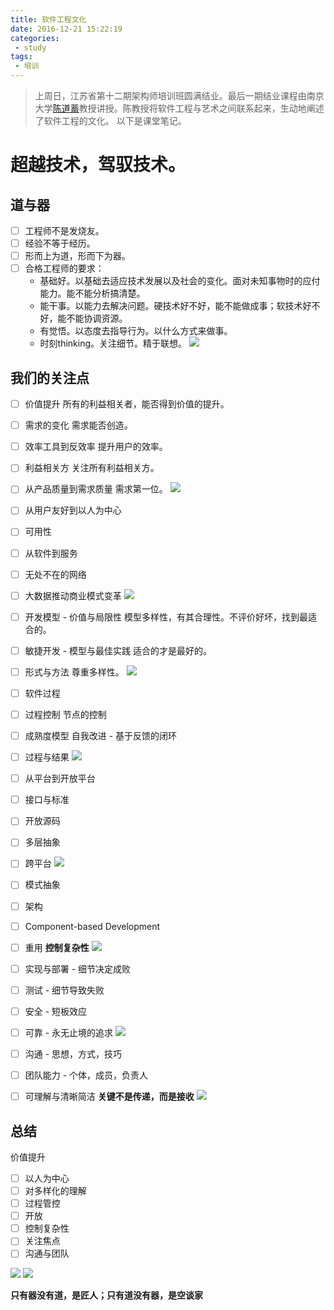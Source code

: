 ```yaml
---
title: 软件工程文化
date: 2016-12-21 15:22:19
categories:
 - study
tags:
 - 培训
---
```


>上周日，江苏省第十二期架构师培训班圆满结业。最后一期结业课程由南京大学[陈道蓄](http://cs.nju.edu.cn/58/29/c2639a153641/page.htm)教授讲授。陈教授将软件工程与艺术之间联系起来，生动地阐述了软件工程的文化。
以下是课堂笔记。

# 超越技术，驾驭技术。

## 道与器
- [ ] 工程师不是发烧友。
- [ ] 经验不等于经历。
- [ ] 形而上为道，形而下为器。
- [ ] 合格工程师的要求：
    - 基础好。以基础去适应技术发展以及社会的变化。面对未知事物时的应付能力。能不能分析搞清楚。
    - 能干事。以能力去解决问题。硬技术好不好，能不能做成事；软技术好不好，能不能协调资源。
    - 有觉悟。以态度去指导行为。以什么方式来做事。
    - 时刻thinking。关注细节。精于联想。
![](http://ww1.sinaimg.cn/large/772d7a33gw1faygrvbo7ej20sg0lc0u4.jpg)

<!-- more -->

## 我们的关注点
- [ ] 价值提升
  所有的利益相关者，能否得到价值的提升。
- [ ] 需求的变化
  需求能否创造。
- [ ] 效率工具到反效率
  提升用户的效率。
- [ ] 利益相关方
  关注所有利益相关方。
- [ ] 从产品质量到需求质量
  需求第一位。
![](http://ww2.sinaimg.cn/large/772d7a33gw1faygrvmt69j20sg0lc75n.jpg)

- [ ] 从用户友好到以人为中心
- [ ] 可用性
- [ ] 从软件到服务
- [ ] 无处不在的网络
- [ ] 大数据推动商业模式变革
![](http://ww1.sinaimg.cn/large/772d7a33gw1faygrvfpfmj20sg0lcjsl.jpg)

- [ ] 开发模型 - 价值与局限性
  模型多样性，有其合理性。不评价好坏，找到最适合的。
- [ ] 敏捷开发 - 模型与最佳实践
  适合的才是最好的。
- [ ] ​形式与方法
  尊重多样性。
![](http://ww1.sinaimg.cn/large/772d7a33gw1faygrvl6krj20sg0lcq46.jpg)

- [ ] 软件过程
- [ ] 过程控制
  节点的控制
- [ ] 成熟度模型
自我改进 - 基于反馈的闭环
- [ ] 过程与结果
![](http://ww4.sinaimg.cn/large/772d7a33gw1faygrvpfjfj20sg0lcdh6.jpg)

- [ ] 从平台到开放平台
- [ ] 接口与标准
- [ ] 开放源码
- [ ] 多层抽象
- [ ] 跨平台
![](http://ww3.sinaimg.cn/large/772d7a33gw1faygrwbd4wj20sg0lcgmq.jpg)

- [ ] 模式抽象
- [ ] 架构
- [ ] Component-based Development
- [ ] 重用
    **控制复杂性**
![](http://ww4.sinaimg.cn/large/772d7a33gw1faygrvlkk5j20sg0lct9u.jpg)

- [ ] 实现与部署 - 细节决定成败
- [ ] 测试 - 细节导致失败
- [ ] 安全 - 短板效应
- [ ] 可靠 - 永无止境的追求
![](http://ww3.sinaimg.cn/large/772d7a33gw1faygrvui9bj20sg0lct9x.jpg)

- [ ] 沟通 - 思想，方式，技巧
- [ ] 团队能力 - 个体，成员，负责人
- [ ] ​可理解与清晰简洁
    **关键不是传递，而是接收**
![](http://ww4.sinaimg.cn/large/772d7a33gw1faygrvviuvj20sg0lct9z.jpg)

## 总结
价值提升
- [ ] 以人为中心
- [ ] 对多样化的理解
- [ ] 过程管控
- [ ] 开放
- [ ] 控制复杂性
- [ ] 关注焦点
- [ ] 沟通与团队

![](http://ww4.sinaimg.cn/large/772d7a33gw1faygrwbzosj20sg0lcwfq.jpg)
![](http://ww4.sinaimg.cn/large/772d7a33gw1faygrw4p9nj20sg0lct9y.jpg)

**只有器没有道，是匠人；只有道没有器，是空谈家**






